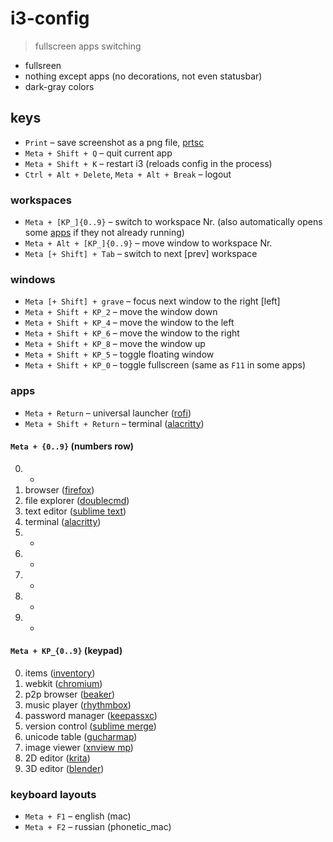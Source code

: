 # i3-config

> fullscreen apps switching

- fullsreen
- nothing except apps (no decorations, not even statusbar)
- dark-gray colors


## keys
- `Print` – save screenshot as a png file, [prtsc](../zsh/prtsc.sh)
- `Meta + Shift + Q` – quit current app
- `Meta + Shift + K` – restart i3 (reloads config in the process)
- `Ctrl + Alt + Delete`, `Meta + Alt + Break` – logout


### workspaces
- `Meta + [KP_]{0..9}` – switch to workspace Nr. (also automatically opens some [apps](#apps) if they not already running)
- `Meta + Alt + [KP_]{0..9}` – move window to workspace Nr.
- `Meta [+ Shift] + Tab` – switch to next [prev] workspace


### windows
- `Meta [+ Shift] + grave` – focus next window to the right [left]
- `Meta + Shift + KP_2` – move the window down
- `Meta + Shift + KP_4` – move the window to the left
- `Meta + Shift + KP_6` – move the window to the right
- `Meta + Shift + KP_8` – move the window up
- `Meta + Shift + KP_5` – toggle floating window
- `Meta + Shift + KP_0` – toggle fullscreen (same as `F11` in some apps)


### apps
- `Meta + Return` – universal launcher ([rofi](https://github.com/davatorium/rofi))
- `Meta + Shift + Return` – terminal ([alacritty](https://github.com/alacritty/alacritty))

#### `Meta + {0..9}` (numbers row)
0. -
1. browser ([firefox](https://firefox.com))
2. file explorer ([doublecmd](https://doublecmd.sourceforge.io))
3. text editor ([sublime text](https://sublimetext.com))
4. terminal ([alacritty](https://github.com/alacritty/alacritty))
5. -
6. -
7. -
8. -
9. -

#### `Meta + KP_{0..9}` (keypad)
0. items ([inventory](https://github.com/dym-sh/inventory))
1. webkit ([chromium](https://linuxmint-user-guide.readthedocs.io/en/latest/chromium.html))
2. p2p browser ([beaker](https://beakerbrowser.com))
3. music player ([rhythmbox](https://wiki.gnome.org/Apps/Rhythmbox))
4. password manager ([keepassxc](https://keepassxc.org))
5. version control ([sublime merge](https://sublimemerge.com))
6. unicode table ([gucharmap](https://wiki.gnome.org/Apps/Gucharmap))
7. image viewer ([xnview mp](https://xnview.com/en/xnviewmp))
8. 2D editor ([krita](https://krita.org/en))
9. 3D editor ([blender](https://blender.org))


### keyboard layouts
- `Meta + F1` – english (mac)
- `Meta + F2` – russian (phonetic_mac)

